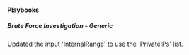
#### Playbooks

##### Brute Force Investigation - Generic

Updated the input 'InternalRange' to use the 'PrivateIPs' list.
